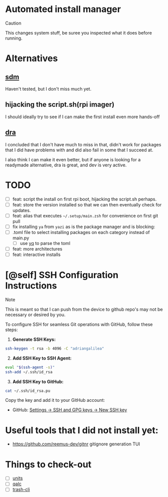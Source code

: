# Automated install manager

> [!CAUTION]  
> This changes system stuff, be suree you inspected what it does before running.

# Alternatives

## [sdm](https://github.com/gitbls/sdm)

Haven't tested, but I don't miss much yet.

## hijacking the script.sh(rpi imager)

I should ideally try to see if I can make the first install even more hands-off

## [dra](https://github.com/devmatteini/dra)

I concluded that I don't have much to miss in that, didn't work for packages that I did have problems with and did also fail in some that I succeed at.

I also think I can make it even better, but if anyone is looking for a readymade alternative, dra is great, and dev is very active.


# TODO
- [ ] feat: script the install on first rpi boot, hijacking the script.sh perhaps.
- [ ] feat: store the version installed so that we can then eventually check for updates.
- [ ] feat: alias that executes `~/.setup/main.zsh` for convenience on first git pull
- [ ] fix installing `ya` from `yazi` as is the package manager and is blocking:
- [ ] .toml file to select installing packages on each category instead of main.py
  - [ ] use [yq](https://github.com/mikefarah/yq) to parse the toml
- [ ] feat: more architectures
- [ ] feat: interactive installs

# [@self] SSH Configuration Instructions

> [!NOTE]  
> This is meant so that I can push from the device to github repo's may not be necessary or desired by you.

To configure SSH for seamless Git operations with GitHub, follow these steps:

1. **Generate SSH Keys:**

```sh
ssh-keygen -t rsa -b 4096 -C "adriangalilea"
```

2. **Add SSH Key to SSH Agent:**

```sh
eval "$(ssh-agent -s)"
ssh-add ~/.ssh/id_rsa
```

3. **Add SSH Key to GitHub:**
  ```sh
  cat ~/.ssh/id_rsa.pu
  ```

   Copy the key and add it to your GitHub account:
   - GitHub: [Settings -> SSH and GPG keys -> New SSH key](https://github.com/settings/keys)

# Useful tools that I did not install yet:
- https://github.com/reemus-dev/gitnr gitignore generation TUI

# Things to check-out

- [ ] [units](https://www.gnu.org/software/units/)
- [ ] [qalc](https://github.com/Qalculate/libqalculate)
- [ ] [trash-cli](https://github.com/andreafrancia/trash-cli)
